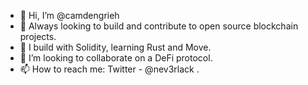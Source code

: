- 👋 Hi, I’m @camdengrieh
- 👀 Always looking to build and contribute to open source blockchain projects.
- 🌱 I build with Solidity, learning Rust and Move.
- 💞️ I’m looking to collaborate on a DeFi protocol.
- 📫 How to reach me: Twitter - @nev3rlack .

<!---
camdengrieh/camdengrieh is a ✨ special ✨ repository because its `README.md` (this file) appears on your GitHub profile.
You can click the Preview link to take a look at your changes.
--->
